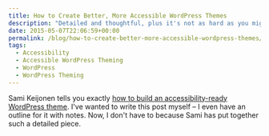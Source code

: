 ```yaml
---
title: How to Create Better, More Accessible WordPress Themes
description: "Detailed and thoughtful, plus it's not as hard as you might think."
date: 2015-05-07T22:06:59+00:00
permalink: /blog/how-to-create-better-more-accessible-wordpress-themes/
tags:
  - Accessibility
  - Accessible WordPress Theming
  - WordPress
  - WordPress Theming
---
```


Sami Keijonen tells you exactly [how to build an accessibility-ready WordPress theme](https://poststatus.com/how-to-create-accessible-wordpress-themes/). I've wanted to write this post myself – I even have an outline for it with notes. Now, I don't have to because Sami has put together such a detailed piece.
